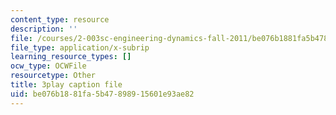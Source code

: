 ```yaml
---
content_type: resource
description: ''
file: /courses/2-003sc-engineering-dynamics-fall-2011/be076b1881fa5b47898915601e93ae82_d00XI_UTKQo.vtt
file_type: application/x-subrip
learning_resource_types: []
ocw_type: OCWFile
resourcetype: Other
title: 3play caption file
uid: be076b18-81fa-5b47-8989-15601e93ae82
---
```

